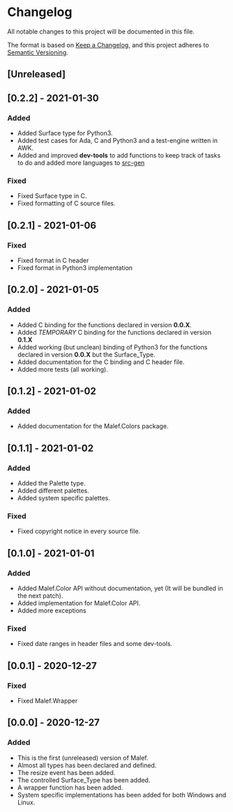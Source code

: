 # Changelog
All notable changes to this project will be documented in this file.

The format is based on [Keep a Changelog](https://keepachangelog.com/en/1.0.0/),
and this project adheres to [Semantic Versioning](https://semver.org/spec/v2.0.0.html).


## [Unreleased]

## [0.2.2] - 2021-01-30
### Added
- Added Surface type for Python3.
- Added test cases for Ada, C and Python3 and a test-engine written in AWK.
- Added and improved **dev-tools** to add functions to keep track of tasks to do and added more languages to [src-gen](dev-tools/src-gen.py)
### Fixed
- Fixed Surface type in C.
- Fixed formatting of C source files.

## [0.2.1] - 2021-01-06
### Fixed
- Fixed format in C header
- Fixed format in Python3 implementation

## [0.2.0] - 2021-01-05
### Added
- Added C binding for the functions declared in version **0.0.X**.
- Added *TEMPORARY* C binding for the functions declared in version **0.1.X**
- Added working (but unclean) binding of Python3 for the functions declared in version **0.0.X** but the Surface_Type.
- Added documentation for the C binding and C header file.
- Added more tests (all working).


## [0.1.2] - 2021-01-02
### Added
- Added documentation for the Malef.Colors package.

## [0.1.1] - 2021-01-02
### Added
- Added the Palette type.
- Added different palettes.
- Added system specific palettes.

### Fixed
- Fixed copyright notice in every source file.

## [0.1.0] - 2021-01-01
### Added
- Added Malef.Color API without documentation, yet (It will be bundled in the next patch).
- Added implementation for Malef.Color API.
- Added more exceptions

### Fixed
- Fixed date ranges in header files and some dev-tools.


## [0.0.1] - 2020-12-27
### Fixed
- Fixed Malef.Wrapper


## [0.0.0] - 2020-12-27
### Added
- This is the first (unreleased) version of Malef.
- Almost all types has been declared and defined.
- The resize event has been added.
- The controlled Surface_Type has been added.
- A wrapper function has been added.
- System specific implementations has been added for both Windows and Linux.

